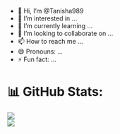- 👋 Hi, I’m @Tanisha989
- 👀 I’m interested in ...
- 🌱 I’m currently learning ...
- 💞️ I’m looking to collaborate on ...
- 📫 How to reach me ...
- 😄 Pronouns: ...
- ⚡ Fun fact: ...


# 📊 GitHub Stats:
![](https://github-readme-stats.vercel.app/api?username=tanisha989&theme=dark&hide_border=false&include_all_commits=false&count_private=false)<br/>
![](https://github-readme-streak-stats.herokuapp.com/?user=tanisha989&theme=dark&hide_border=false)<br/>

<!---
Tanisha989/Tanisha989 is a ✨ special ✨ repository because its `README.md` (this file) appears on your GitHub profile.
You can click the Preview link to take a look at your changes.
--->
